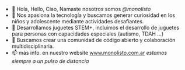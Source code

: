 - 👋 Hola, Hello, Ciao, Namaste nosotros somos *@monolisto*
- 👀 Nos apasiona la tecnología y buscamos generar curiosidad en los niños y adolescente mediante actividades desafiantes.
- 🌱 Desarrollamos juguetes STEM+, incluimos el desarrollo de juguetes para personas con capacidades especiales (autismo, TDAH ...)
- 💞️ Buscamos crear una comunidad de código abierto y colaboración multidisciplinaria.
- 📫 más info. en nuestro website www.monolisto.com.ar
_estamos siempre a un pulso de distancia_
